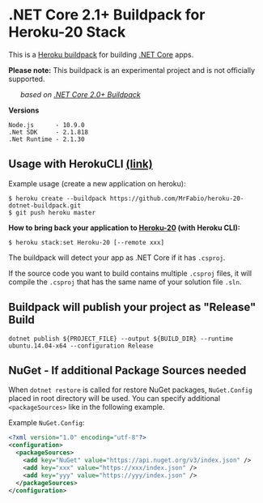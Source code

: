 # .NET Core 2.1+ Buildpack for Heroku-20 Stack
This is a [Heroku buildpack](http://devcenter.heroku.com/articles/buildpack) for building [.NET Core](https://www.microsoft.com/net/core) apps.

**Please note:** 
This buildpack is an experimental project and is not officially supported.


&nbsp;&nbsp;&nbsp;&nbsp;&nbsp;&nbsp;*based on [.NET Core 2.0+ Buildpack](https://github.com/MrFabio/heroku-dotnet2.0-buildpack-vs2017)*

**Versions**

	Node.js      - 10.9.0
	.Net SDK     - 2.1.818
	.Net Runtime - 2.1.30
	
## Usage with HerokuCLI [(link)](https://devcenter.heroku.com/articles/heroku-cli)

Example usage (create a new application on heroku):

    $ heroku create --buildpack https://github.com/MrFabio/heroku-20-dotnet-buildpack.git
    $ git push heroku master

**How to bring back your application to [Heroku-20](https://devcenter.heroku.com/articles/heroku-20-stack) (with Heroku CLI):**

    $ heroku stack:set Heroku-20 [--remote xxx]

The buildpack will detect your app as .NET Core if it has `.csproj`. 

If the source code you want to build contains multiple `.csproj` files, 
it will compile the `.csproj` that has the same name of your solution file `.sln`.

## Buildpack will publish your project as "Release" Build

    dotnet publish ${PROJECT_FILE} --output ${BUILD_DIR} --runtime ubuntu.14.04-x64 --configuration Release

## NuGet - If additional Package Sources needed

When `dotnet restore` is called for restore NuGet packages, `NuGet.Config` placed in root directory will be used. 
You can specify additional `<packageSources>` like in the following example.

Example `NuGet.Config`:
```xml
<?xml version="1.0" encoding="utf-8"?>
<configuration>
  <packageSources>
    <add key="NuGet" value="https://api.nuget.org/v3/index.json" />
	<add key="xxx" value="https://xxx/index.json" />
    <add key="yyy" value="https://yyy/index.json" />
  </packageSources>
</configuration>
```
